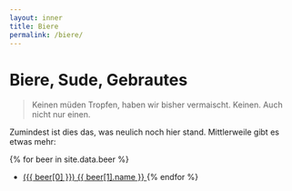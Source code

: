 ```yaml
---
layout: inner
title: Biere
permalink: /biere/
---
```


# Biere, Sude, Gebrautes

> Keinen müden Tropfen, haben wir bisher vermaischt. Keinen. Auch nicht nur einen.

Zumindest ist dies das, was neulich noch hier stand. Mittlerweile gibt es etwas mehr:

{% for beer in site.data.beer %}
  - [ ({{ beer[0] }}) {{ beer[1].name }} ]( ../{{beer[0]}}/ )
{% endfor %}

